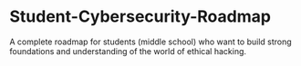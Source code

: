 # Student-Cybersecurity-Roadmap
A complete roadmap for students (middle school) who want to build strong foundations and understanding of the world of ethical hacking.
